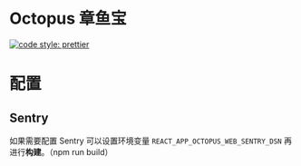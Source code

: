 # Octopus 章鱼宝
[![code style: prettier](https://img.shields.io/badge/code_style-prettier-ff69b4.svg?style=flat-square)](https://github.com/prettier/prettier)


# 配置
## Sentry
如果需要配置 Sentry
可以设置环境变量 `REACT_APP_OCTOPUS_WEB_SENTRY_DSN` 再进行**构建**。（npm run build）